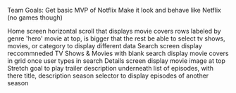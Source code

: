 Team Goals:
  Get basic MVP of Notflix
  Make it look and behave like Netflix (no games though)

  Home screen
    horizontal scroll that displays movie covers
    rows labeled by genre
    'hero' movie at top, is bigger that the rest
    be able to select tv shows, movies, or category to display different data
  Search screen
    display reccommneded TV Shows & Movies with blank search
    display movie covers in grid once user types in search
  Details screen
    display movie image at top
    Stretch goal to play trailer
    description underneath
    list of episodes, with there title, description
    season selector to display episodes of another season
